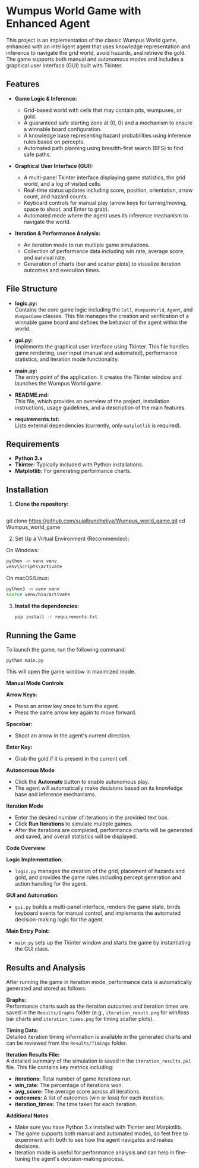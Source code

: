# Wumpus World Game with Enhanced Agent

This project is an implementation of the classic Wumpus World game, enhanced with an intelligent agent that uses knowledge representation and inference to navigate the grid world, avoid hazards, and retrieve the gold. The game supports both manual and autonomous modes and includes a graphical user interface (GUI) built with Tkinter.

## Features

- **Game Logic & Inference:**
  - Grid-based world with cells that may contain pits, wumpuses, or gold.
  - A guaranteed safe starting zone at (0, 0) and a mechanism to ensure a winnable board configuration.
  - A knowledge base representing hazard probabilities using inference rules based on percepts.
  - Automated path planning using breadth-first search (BFS) to find safe paths.

- **Graphical User Interface (GUI):**
  - A multi-panel Tkinter interface displaying game statistics, the grid world, and a log of visited cells.
  - Real-time status updates including score, position, orientation, arrow count, and hazard counts.
  - Keyboard controls for manual play (arrow keys for turning/moving, space to shoot, and Enter to grab).
  - Automated mode where the agent uses its inference mechanism to navigate the world.

- **Iteration & Performance Analysis:**
  - An iteration mode to run multiple game simulations.
  - Collection of performance data including win rate, average score, and survival rate.
  - Generation of charts (bar and scatter plots) to visualize iteration outcomes and execution times.

## File Structure

- **logic.py:**  
  Contains the core game logic including the `Cell`, `WumpusWorld`, `Agent`, and `WumpusGame` classes. This file manages the creation and verification of a winnable game board and defines the behavior of the agent within the world.

- **gui.py:**  
  Implements the graphical user interface using Tkinter. This file handles game rendering, user input (manual and automated), performance statistics, and iteration mode functionality.

- **main.py:**  
  The entry point of the application. It creates the Tkinter window and launches the Wumpus World game.

- **README.md:**  
  This file, which provides an overview of the project, installation instructions, usage guidelines, and a description of the main features.

- **requirements.txt:**  
  Lists external dependencies (currently, only `matplotlib` is required).

## Requirements

- **Python 3.x**  
- **Tkinter:** Typically included with Python installations.
- **Matplotlib:** For generating performance charts.

## Installation

1. **Clone the repository:**

   ```bash
  git clone https://github.com/sujalbundheliya/Wumpus_world_game.git
  cd Wumpus_world_game


2. Set Up a Virtual Environment (Recommended):

On Windows:

```bash
python -m venv venv
venv\Scripts\activate
```

On macOS/Linux:

```bash
python3 -m venv venv
source venv/bin/activate
```


3. **Install the dependencies:**

    ```bash
    pip install -r requirements.txt

## Running the Game
To launch the game, run the following command:

    python main.py

This will open the game window in maximized mode.

**Manual Mode Controls**

**Arrow Keys:**

- Press an arrow key once to turn the agent.
- Press the same arrow key again to move forward.

**Spacebar:**
- Shoot an arrow in the agent's current direction.

**Enter Key:**
- Grab the gold if it is present in the current cell.

**Autonomous Mode**

- Click the **Automate** button to enable autonomous play.
- The agent will automatically make decisions based on its knowledge base and inference mechanisms.

**Iteration Mode**

- Enter the desired number of iterations in the provided text box.
- Click **Run Iterations** to simulate multiple games.
- After the iterations are completed, performance charts will be generated and saved, and overall statistics will be displayed.

**Code Overview**

**Logic Implementation:**
- `logic.py` manages the creation of the grid, placement of hazards and gold, and provides the game rules including percept generation and action handling for the agent.

**GUI and Automation:**
- `gui.py` builds a multi-panel interface, renders the game state, binds keyboard events for manual control, and implements the automated decision-making logic for the agent.

**Main Entry Point:**
- `main.py` sets up the Tkinter window and starts the game by instantiating the GUI class.

## Results and Analysis

After running the game in iteration mode, performance data is automatically generated and stored as follows:

**Graphs:**  
Performance charts such as the iteration outcomes and iteration times are saved in the `Results/Graphs` folder (e.g., `iteration_result.png` for win/loss bar charts and `iteration_times.png` for timing scatter plots).

**Timing Data:**  
Detailed iteration timing information is available in the generated charts and can be reviewed from the `Results/Timings` folder.

**Iteration Results File:**  
A detailed summary of the simulation is saved in the `iteration_results.pkl` file. This file contains key metrics including:
- **iterations:** Total number of game iterations run.
- **win_rate:** The percentage of iterations won.
- **avg_score:** The average score across all iterations.
- **outcomes:** A list of outcomes (win or loss) for each iteration.
- **iteration_times:** The time taken for each iteration.

**Additional Notes**

- Make sure you have Python 3.x installed with Tkinter and Matplotlib.
- The game supports both manual and automated modes, so feel free to experiment with both to see how the agent navigates and makes decisions.
- Iteration mode is useful for performance analysis and can help in fine-tuning the agent's decision-making process.

